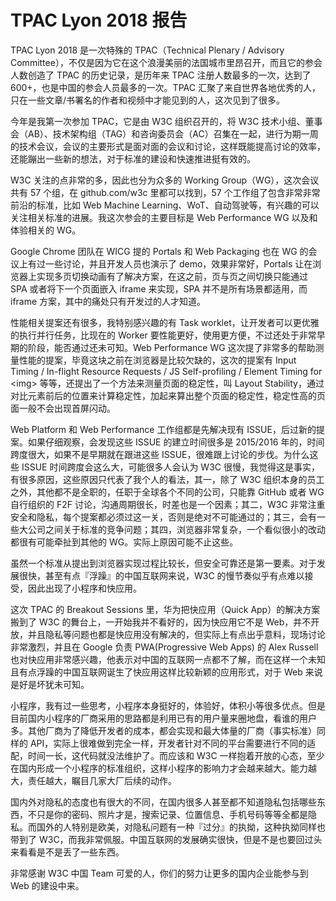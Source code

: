 

# TPAC Lyon 2018 报告


TPAC Lyon 2018 是一次特殊的 TPAC（Technical Plenary / Advisory Committee），不仅是因为它在这个浪漫美丽的法国城市里昂召开，而且它的参会人数创造了 TPAC 的历史记录，是历年来 TPAC 注册人数最多的一次，达到了 600+，也是中国的参会人员最多的一次。TPAC 汇聚了来自世界各地优秀的人，只在一些文章/书署名的作者和视频中才能见到的人，这次见到了很多。

今年是我第一次参加 TPAC，它是由 W3C 组织召开的，将 W3C 技术小组、董事会（AB）、技术架构组（TAG）和咨询委员会（AC）召集在一起，进行为期一周的技术会议，会议的主要形式是面对面的会议和讨论，这样既能提高讨论的效率，还能蹦出一些新的想法，对于标准的建设和快速推进挺有效的。

W3C 关注的点非常的多，因此也分为众多的 Working Group（WG），这次会议共有 57 个组，在 github.com/w3c 里都可以找到，57 个工作组了包含非常非常前沿的标准，比如 Web Machine Learning、WoT、自动驾驶等，有兴趣的可以关注相关标准的进展。我这次参会的主要目标是 Web Performance WG 以及和体验相关的 WG。

Google Chrome 团队在 WICG 提的 Portals 和 Web Packaging 也在 WG 的会议上有过一些讨论，并且开发人员也演示了 demo，效果非常好，Portals 让在浏览器上实现多页切换动画有了解决方案，在这之前，页与页之间切换只能通过 SPA 或者将下一个页面嵌入 iframe 来实现，SPA 并不是所有场景都适用，而 iframe 方案，其中的痛处只有开发过的人才知道。

性能相关提案还有很多，我特别感兴趣的有 Task worklet，让开发者可以更优雅的执行并行任务，比现在的 Worker 要性能更好，使用更方便，不过还处于非常早期的阶段，能否通过还未可知。Web Performance WG 这次提了非常多的帮助测量性能的提案，毕竟这块之前在浏览器是比较欠缺的，这次的提案有 Input Timing / In-flight Resource Requests / JS Self-profiling / Element Timing for \<img\> 等等，还提出了一个方法来测量页面的稳定性，叫 Layout Stability，通过对比元素前后的位置来计算稳定性，加起来算出整个页面的稳定性，稳定性高的页面一般不会出现首屏闪动。

Web Platform 和 Web Performance 工作组都是先解决现有 ISSUE，后过新的提案。如果仔细观察，会发现这些 ISSUE 的建立时间很多是 2015/2016 年的，时间跨度很大，如果不是早期就在跟进这些 ISSUE，很难跟上讨论的步伐。为什么这些 ISSUE 时间跨度会这么大，可能很多人会认为 W3C 很慢，我觉得这是事实，有很多原因，这些原因只代表了我个人的看法，其一，除了 W3C 组织本身的员工之外，其他都不是全职的，任职于全球各个不同的公司，只能靠 GitHub 或者 WG 自行组织的 F2F 讨论，沟通周期很长，时差也是一个因素；其二，W3C 非常注重安全和隐私，每个提案都必须过这一关，否则是绝对不可能通过的；其三，会有一些大公司之间关于标准的竞争问题；其四，浏览器非常复杂，一个看似很小的改动都很有可能牵扯到其他的 WG。实际上原因可能不止这些。

虽然一个标准从提出到浏览器实现过程比较长，但安全可靠还是第一要素。对于发展很快，甚至有点『浮躁』的中国互联网来说，W3C 的慢节奏似乎有点难以接受，因此出现了小程序和快应用。

这次 TPAC 的 Breakout Sessions 里，华为把快应用（Quick App）的解决方案搬到了 W3C 的舞台上，一开始我并不看好的，因为快应用它不是 Web，并不开放，并且隐私等问题也都是快应用没有解决的，但实际上有点出乎意料，现场讨论非常激烈，并且在 Google 负责 PWA(Progressive Web Apps) 的 Alex Russell 也对快应用非常感兴趣，他表示对中国的互联网一点都不了解，而在这样一个未知且有点浮躁的中国互联网诞生了快应用这样比较新颖的应用形式，对于 Web 来说是好是坏犹未可知。

小程序，我有过一些思考，小程序本身挺好的，体验好，体积小等很多优点。但是目前国内小程序的厂商采用的思路都是利用已有的用户量来圈地盘，看谁的用户多。其他厂商为了降低开发者的成本，都会实现和最大体量的厂商（事实标准）同样的 API，实际上很难做到完全一样，开发者针对不同的平台需要进行不同的适配，时间一长，这代码就没法维护了。而应该和 W3C 一样抱着开放的心态，至少在国内形成一个小程序的标准组织，这样小程序的影响力才会越来越大。能力越大，责任越大，瞩目几家大厂后续的动作。

国内外对隐私的态度也有很大的不同，在国内很多人甚至都不知道隐私包括哪些东西，不只是你的密码、照片才是，搜索记录、位置信息、手机号码等等全都是隐私。而国外的人特别是欧美，对隐私问题有一种『过分』的执拗，这种执拗同样也带到了 W3C，而我非常佩服。中国互联网的发展确实很快，但是不是也要回过头来看看是不是丢了一些东西。

非常感谢 W3C 中国 Team 可爱的人，你们的努力让更多的国内企业能参与到 Web 的建设中来。

